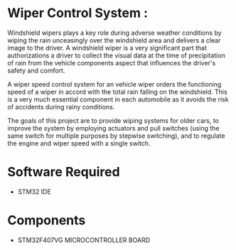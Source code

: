 # Wiper Control System :
 
Windshield wipers plays a key role during adverse weather conditions by wiping the rain unceasingly over the windshield area and delivers a clear image to the driver. A windshield wiper is a very significant part that authorizations a driver to collect the visual data at the time of precipitation of rain from the vehicle components aspect that influences the driver's safety and comfort.

A wiper speed control system for an vehicle wiper orders the functioning speed of a wiper in accord with the total rain falling on the windshield. This is a very much essential component in each automobile as it avoids the risk of accidents during rainy conditions.

The goals of this project are to provide wiping systems for older cars, to improve the system by employing actuators and pull switches (using the same switch for multiple purposes by stepwise switching), and to regulate the engine and wiper speed with a single switch.

# Software Required 
  - STM32 IDE

# Components 
- STM32F407VG MICROCONTROLLER BOARD
